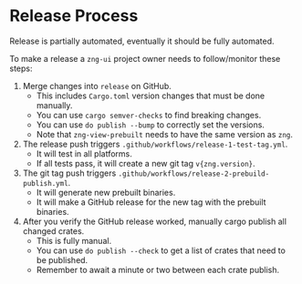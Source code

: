 # Release Process

Release is partially automated, eventually it should be fully automated.

To make a release a `zng-ui` project owner needs to follow/monitor these steps:

1. Merge changes into `release` on GitHub.
    * This includes `Cargo.toml` version changes that must be done manually.
    * You can use `cargo semver-checks` to find breaking changes.
    * You can use `do publish --bump` to correctly set the versions.
    * Note that `zng-view-prebuilt` needs to have the same version as `zng`.
2. The release push triggers `.github/workflows/release-1-test-tag.yml`.
    * It will test in all platforms.
    * If all tests pass, it will create a new git tag `v{zng.version}`.
3. The git tag push triggers `.github/workflows/release-2-prebuild-publish.yml`.
    * It will generate new prebuilt binaries.
    * It will make a GitHub release for the new tag with the prebuilt binaries.
4. After you verify the GitHub release worked, manually cargo publish all changed crates.
    * This is fully manual.
    * You can use `do publish --check` to get a list of crates that need to be published.
    * Remember to await a minute or two between each crate publish.
